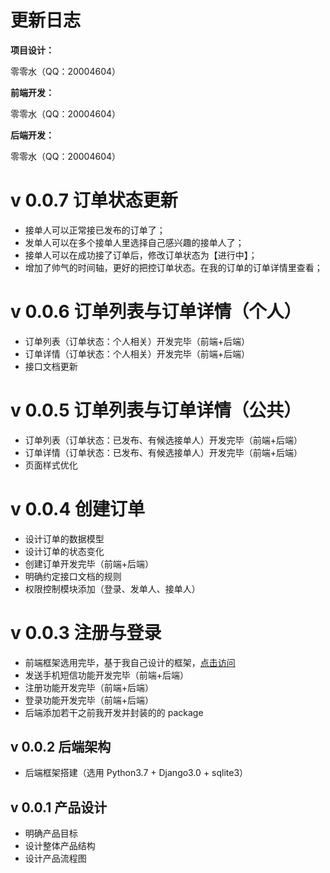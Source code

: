 # 更新日志

<b>项目设计：</b>

零零水（QQ：20004604）

<b>前端开发：</b>

零零水（QQ：20004604）

<b>后端开发：</b>

零零水（QQ：20004604）

# v 0.0.7 订单状态更新

* 接单人可以正常接已发布的订单了；
* 发单人可以在多个接单人里选择自己感兴趣的接单人了；
* 接单人可以在成功接了订单后，修改订单状态为【进行中】；
* 增加了帅气的时间轴，更好的把控订单状态。在我的订单的订单详情里查看；

# v 0.0.6 订单列表与订单详情（个人）

* 订单列表（订单状态：个人相关）开发完毕（前端+后端）
* 订单详情（订单状态：个人相关）开发完毕（前端+后端）
* 接口文档更新

# v 0.0.5 订单列表与订单详情（公共）

* 订单列表（订单状态：已发布、有候选接单人）开发完毕（前端+后端）
* 订单详情（订单状态：已发布、有候选接单人）开发完毕（前端+后端）
* 页面样式优化

# v 0.0.4 创建订单

* 设计订单的数据模型
* 设计订单的状态变化
* 创建订单开发完毕（前端+后端）
* 明确约定接口文档的规则
* 权限控制模块添加（登录、发单人、接单人）

# v 0.0.3 注册与登录

* 前端框架选用完毕，基于我自己设计的框架，<a href='https://github.com/qq20004604/react-with-webpack'>点击访问</a>
* 发送手机短信功能开发完毕（前端+后端）
* 注册功能开发完毕（前端+后端）
* 登录功能开发完毕（前端+后端）
* 后端添加若干之前我开发并封装的的 package

## v 0.0.2 后端架构

* 后端框架搭建（选用 Python3.7 + Django3.0 + sqlite3）

## v 0.0.1 产品设计

* 明确产品目标
* 设计整体产品结构
* 设计产品流程图
